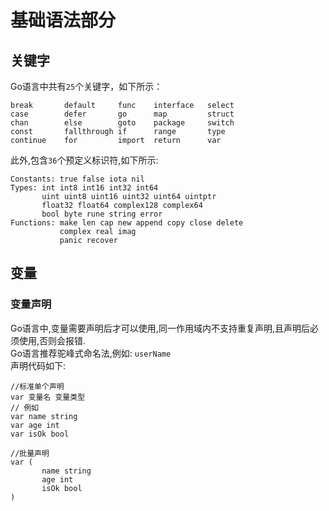 # 基础语法部分

## 关键字

Go语言中共有`25`个关键字，如下所示：

```
break       default     func    interface   select
case        defer       go      map         struct 
chan        else        goto    package     switch
const       fallthrough if      range       type
continue    for         import  return      var
```

此外,包含`36`个预定义标识符,如下所示:

```
Constants: true false iota nil
Types: int int8 int16 int32 int64
       uint uint8 uint16 uint32 uint64 uintptr
       float32 float64 complex128 complex64
       bool byte rune string error
Functions: make len cap new append copy close delete
           complex real imag
           panic recover
```

## 变量

### 变量声明

Go语言中,变量需要声明后才可以使用,同一作用域内不支持重复声明,且声明后必须使用,否则会报错.  
Go语言推荐驼峰式命名法,例如: `userName`  
声明代码如下:

```
//标准单个声明
var 变量名 变量类型
// 例如
var name string
var age int
var isOk bool

//批量声明
var (
       name string
       age int
       isOk bool
)
```
